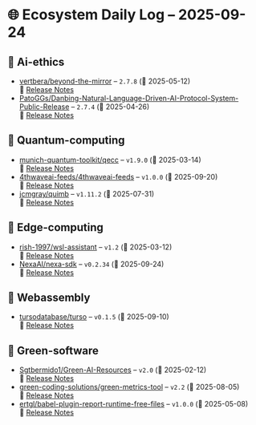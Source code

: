 # 🌐 Ecosystem Daily Log – 2025-09-24

## 🔹 Ai-ethics
- [vertbera/beyond-the-mirror](https://github.com/vertbera/beyond-the-mirror/releases/tag/2.7.8) – `2.7.8` (📅 2025-05-12)  
  🔗 [Release Notes](https://github.com/vertbera/beyond-the-mirror/releases/tag/2.7.8)
- [PatoGGs/Danbing-Natural-Language-Driven-AI-Protocol-System-Public-Release](https://github.com/PatoGGs/Danbing-Natural-Language-Driven-AI-Protocol-System-Public-Release/releases/tag/2.7.4) – `2.7.4` (📅 2025-04-26)  
  🔗 [Release Notes](https://github.com/PatoGGs/Danbing-Natural-Language-Driven-AI-Protocol-System-Public-Release/releases/tag/2.7.4)

## 🔹 Quantum-computing
- [munich-quantum-toolkit/qecc](https://github.com/munich-quantum-toolkit/qecc/releases/tag/v1.9.0) – `v1.9.0` (📅 2025-03-14)  
  🔗 [Release Notes](https://github.com/munich-quantum-toolkit/qecc/releases/tag/v1.9.0)
- [4thwaveai-feeds/4thwaveai-feeds](https://github.com/4thwaveai-feeds/4thwaveai-feeds/releases/tag/v1.0.0) – `v1.0.0` (📅 2025-09-20)  
  🔗 [Release Notes](https://github.com/4thwaveai-feeds/4thwaveai-feeds/releases/tag/v1.0.0)
- [jcmgray/quimb](https://github.com/jcmgray/quimb/releases/tag/v1.11.2) – `v1.11.2` (📅 2025-07-31)  
  🔗 [Release Notes](https://github.com/jcmgray/quimb/releases/tag/v1.11.2)

## 🔹 Edge-computing
- [rish-1997/wsl-assistant](https://github.com/rish-1997/wsl-assistant/releases/tag/v1.2) – `v1.2` (📅 2025-03-12)  
  🔗 [Release Notes](https://github.com/rish-1997/wsl-assistant/releases/tag/v1.2)
- [NexaAI/nexa-sdk](https://github.com/NexaAI/nexa-sdk/releases/tag/v0.2.34) – `v0.2.34` (📅 2025-09-24)  
  🔗 [Release Notes](https://github.com/NexaAI/nexa-sdk/releases/tag/v0.2.34)

## 🔹 Webassembly
- [tursodatabase/turso](https://github.com/tursodatabase/turso/releases/tag/v0.1.5) – `v0.1.5` (📅 2025-09-10)  
  🔗 [Release Notes](https://github.com/tursodatabase/turso/releases/tag/v0.1.5)

## 🔹 Green-software
- [Sgtbermido1/Green-AI-Resources](https://github.com/Sgtbermido1/Green-AI-Resources/releases/tag/v2.0) – `v2.0` (📅 2025-02-12)  
  🔗 [Release Notes](https://github.com/Sgtbermido1/Green-AI-Resources/releases/tag/v2.0)
- [green-coding-solutions/green-metrics-tool](https://github.com/green-coding-solutions/green-metrics-tool/releases/tag/v2.2) – `v2.2` (📅 2025-08-05)  
  🔗 [Release Notes](https://github.com/green-coding-solutions/green-metrics-tool/releases/tag/v2.2)
- [ertgl/babel-plugin-report-runtime-free-files](https://github.com/ertgl/babel-plugin-report-runtime-free-files/releases/tag/v1.0.0) – `v1.0.0` (📅 2025-05-08)  
  🔗 [Release Notes](https://github.com/ertgl/babel-plugin-report-runtime-free-files/releases/tag/v1.0.0)